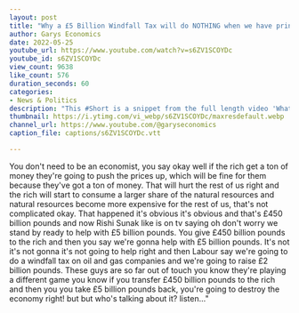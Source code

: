 ```yaml
---
layout: post
title: "Why a £5 Billion Windfall Tax will do NOTHING when we have printed £450 Billion Pounds! #Shorts"
author: Garys Economics
date: 2022-05-25
youtube_url: https://www.youtube.com/watch?v=s6ZV1SCOYDc
youtube_id: s6ZV1SCOYDc
view_count: 9638
like_count: 576
duration_seconds: 60
categories:
- News & Politics
description: "This #Short is a snippet from the full length video 'What's Wrong with Economics?\" Full Video: https://youtu.be/EwB5ihGu4Jw \"If i was to come to you 3 years ago before Covid and say imagine the government printed £450 billion pounds and gave it to the rich, what do you think would happen?"
thumbnail: https://i.ytimg.com/vi_webp/s6ZV1SCOYDc/maxresdefault.webp
channel_url: https://www.youtube.com/@garyseconomics
caption_file: captions/s6ZV1SCOYDc.vtt

---
```


You don't need to be an economist, you say okay well if the rich get a ton of money they're going to push the prices up, which will be fine for them because they've got a ton of money. That will hurt the rest of us right and the rich will start to consume a larger share of the natural resources and natural resources become more expensive for the rest of us, that's not complicated okay. That happened it's obvious it's obvious and that's £450 billion pounds and now Rishi Sunak like is on tv saying oh don't worry we stand by ready to help with £5 billion pounds. You give £450 billion pounds to the rich and then you say we're gonna help with £5 billion pounds. It's not it's not gonna it's not going to help right and then Labour say we're going to do a windfall tax on oil and gas companies and we're going to raise £2 billion pounds. These guys are so far out of touch you know they're playing a different game you know if you transfer £450 billion pounds to the rich and then you you take £5 billion pounds back, you're going to destroy the economy right! but but who's talking about it? listen..."
